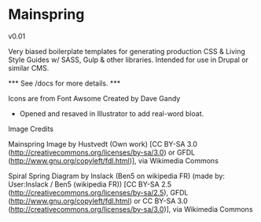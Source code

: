 # Mainspring
v0.01

Very biased boilerplate templates for generating production CSS &amp; Living Style Guides w/ SASS, Gulp &amp; other libraries. Intended for use in Drupal or similar CMS.

*** See /docs for more details. ***


Icons are from Font Awsome Created by Dave Gandy
- Opened and resaved in Illustrator to add real-word bloat.


Image Credits

Mainspring Image by Hustvedt (Own work) [CC BY-SA 3.0 (http://creativecommons.org/licenses/by-sa/3.0) or GFDL (http://www.gnu.org/copyleft/fdl.html)], via Wikimedia Commons

Spiral Spring Diagram by Inslack (Ben5 on wikipedia FR) (made by: User:Inslack / Ben5 (wikipedia FR)) [CC BY-SA 2.5 (http://creativecommons.org/licenses/by-sa/2.5), GFDL (http://www.gnu.org/copyleft/fdl.html) or CC BY-SA 3.0 (http://creativecommons.org/licenses/by-sa/3.0)], via Wikimedia Commons
